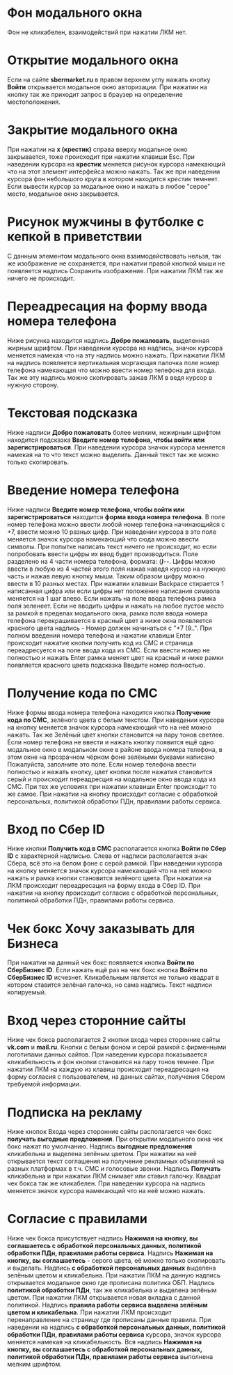 # Фон модального окна
Фон не кликабелен, взаимодействий при нажатии ЛКМ нет. 

# Открытие модального окна
Если на сайте **sbermarket.ru** в правом верхнем углу нажать кнопку **Войти** открывается модальное окно авторизации. При нажатии на кнопку так же приходит запрос в браузер на определение местоположения.

# Закрытие модального окна
При нажатии на **x (крестик)** справа вверху модальное окно закрывается, тоже происходит при нажатии клавиши Esc. При наведении курсора на **крестик** меняется рисунок курсора намекающий что на этот элемент интерфейса можно нажать. Так же при наведении курсора фон небольшого круга в котором находится *крестик* темнеет. Если вывести курсор за модальное окно и нажать в любое "серое" место, модальное окно закрывается.

# Рисунок мужчины в футболке с кепкой в приветствии
С данным элементом модального окна взаимодействовать нельзя, так же изображение не сохраняется, при нажатии правой кнопкой мыши не появляется надпись Сохранить изображение. При нажатии ЛКМ так же ничего не происходит.

# Переадресация на форму ввода номера телефона
Ниже рисунка находится надпись **Добро пожаловать**, выделенная жирным шрифтом. При наведении курсора на надпись, значок курсора меняется намекая что на эту надпись можно нажать. При нажатии ЛКМ на надпись появляется вертикальная моргающая палочка поле номер телефона намекающая что можно ввести номер телефона для входа. Так же эту надпись можно скопировать зажав ЛКМ в ведя курсор в нужную сторону.

# Текстовая подсказка
Ниже надписи **Добро пожаловать** более мелким, нежирным шрифтом находится подсказка **Введите номер телефона, чтобы войти или зарегистрироваться**. При наведении курсора значок курсора меняется намекая на то что текст можно выделить. Данный текст так же можно только скопировать.

# Введение номера телефона
Ниже надписи **Введите номер телефона, чтобы войти или зарегистрироваться** находится **форма ввода номера телефона**. В поле номер телефона можно ввести любой номер телефона начинающийся с +7, ввести можно 10 разных цифр. При наведении курсора в это поле меняется значок курсора намекающий что сюда можно ввести символы. При попытке написать текст ничего не происходит, но если попробовать ввести цифры их ввод будет производиться. Поле разделено на 4 части номера телефона, формата: (***)***-**-**. Цифры можно ввести в любую из 4 частей этого поля нажав наведя курсор на нужную часть и нажав левую кнопку мыши. Таким образом цифру можно ввести в 10 разных местах. При нажатии клавиши Backpace стирается 1 написанная цифра или если цифры нет положение написания символа меняется на 1 шаг влево. Если нажать на поле ввода телефона рамка поля зеленеет. Если не вводить цифры и нажать на любое пустое место за рамкой в пределах модального окна, рамка поля ввода номера телефона перекрашивается в красный цвет а ниже окна появляется красного цвета надпись - Номер должен начинаться с "+7 (9..". При полном введении номера телефона и нажатии клавиши Enter происходит нажатие кнопки получить код из СМС и страница переадресуется на поле ввода кода из СМС. Если ввести номер не полностью и нажать Enter рамка меняет цвет на красный и ниже рамки появляется красного цвета подсказка Введите номер полностью.

# Получение кода по СМС
Ниже формы ввода номера телефона находится кнопка **Получение кода по СМС**, зелёного цвета с белым текстом. При наведении курсора на кнопку меняется значок курсора намекающий что на неё можно нажать. Так же Зелёный цвет кнопки становится на пару тонов светлее. Если номер телефона не ввести и нажать кнопку появится ещё одно модальное окно в модальном окне в районе ввода номера телефона, в этом окне на прозрачном чёрном фоне зелёными буквами написано Пожалуйста, заполните это поле. Если номер телефона ввести полностью и нажать кнопку, цвет кнопки после нажатия становится серый и происходит переадресция на модальное окно ввода кода из СМС. При тех же условиях при нажатии клавиши Enter происходит то же самое. При нажатии на кнопку происходит согласие с обработкой персональных, политикой обработки ПДн, правилами работы сервиса.

# Вход по Сбер ID
Ниже кнопки **Получить код в СМС** располагается кнопка **Войти по Сбер ID** с характерной надписью. Слева от надписи располагается знак Сбера, всё это на белом фоне с серой рамкой. При наведении курсора на кнопку меняется значок курсора намекающий что на неё можно нажать и рамка кнопки становится зелёного цвета. При нажатии на ЛКМ происходит переадресация на форму входа в Сбер ID. При нажатии на кнопку происходит согласие с обработкой персональных, политикой обработки ПДн, правилами работы сервиса. 

# Чек бокс Хочу заказывать для Бизнеса 
При нажатии на данный чек бокс появляется кнопка **Войти по СберБизнес ID**. Если нажать ещё раз на чек бокс кнопка **Войти по СберБизнес ID** исчезнет. Кликабельным является не только квадрат в котором ставится зелёная галочка, но сама надпись. Текст надписи копируемый. 

# Вход через сторонние сайты 
Ниже чек бокса располагается 2 кнопки входа через сторонние сайты **vk.com** и **mail.ru**. Кнопки с белым фоном и серой рамкой с фирменными логотипами данных сайтов. При наведении курсора показывается кликабельность и фон кнопки становится на пару тонов темнее. При нажатии ЛКМ на каждую из клавиш происходит переадресация на форму согласия с пользователем, на данных сайтах, получения Сбером требуемой информации.

# Подписка на рекламу
Ниже кнопок Входа через сторонние сайты располагается чек бокс **получать выгодные предложения**. При открытии модального окна чек бокс нажат по умолчанию. Надпись **выгодные предложения** кликабельна и выделена зелёным цветом. При нажатии на неё открывается текст соглашения на получение рекламных объявлений на разных платформах в т.ч. СМС и голосовые звонки. Надпись **Получать** кликабельна и при нажатии ЛКМ снимает или ставил галочку. Квадрат чек бокса так же кликабелен. При наведении курсора на надпись меняется значок курсора намекающий что на неё можно нажать. 

# Согласие с правилами
Ниже чек бокса присутствует надпись **Нажимая на кнопку, вы соглашаетесь с обработкой персональных данных, политикой обработки ПДн, правилами работы сервиса**. Надпись **Нажимая на кнопку, вы соглашаетесь** - серого цвета, её можно только скопировать и выделать. Надпись **с обработкой персональных данных** выделена зелёным цветом и кликабельна. При нажатии ЛКМ на данную надпись открывается модальное окно где прописана политика ОБП. Надпись **политикой обработки ПДн**, так же кликабельна и выделена зелёным цветом. При нажатии ЛКМ открывается новая вкладка с данной политикой. Надпись **правила работы сервиса выделена зелёным цветом и кликабельна**. При нажатии ЛКМ происходит перенаправление на страницу где прописаны данные правила. При наведении на надпись **с обработкой персональных данных, политикой обработки ПДн, правилами работы сервиса** курсора, значок курсора меняется намекая на кликабельность. Вся надпись **Нажимая на кнопку, вы соглашаетесь с обработкой персональных данных, политикой обработки ПДн, правилами работы сервиса** выполнена мелким шрифтом. 
